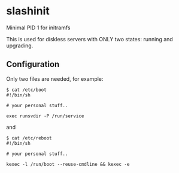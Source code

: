 # slashinit
Minimal PID 1 for initramfs

This is used for diskless servers with ONLY two states: running and upgrading.

## Configuration

Only two files are needed, for example:

    $ cat /etc/boot
    #!/bin/sh

    # your personal stuff..

    exec runsvdir -P /run/service

and

    $ cat /etc/reboot
    #!/bin/sh

    # your personal stuff..

    kexec -l /run/boot --reuse-cmdline && kexec -e

